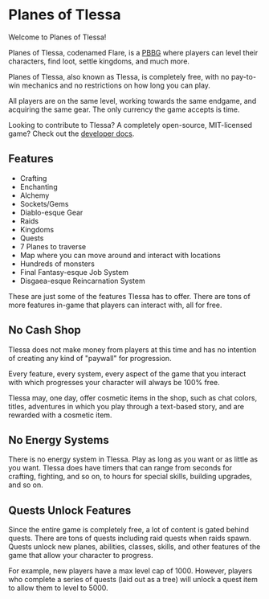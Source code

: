 # Planes of Tlessa

Welcome to Planes of Tlessa!

Planes of Tlessa, codenamed Flare, is a [PBBG](https://en.wikipedia.org/wiki/Browser_game#Persistence) where players can level their characters, find loot, settle kingdoms, and much more.

Planes of Tlessa, also known as Tlessa, is completely free, with no pay-to-win mechanics and no restrictions on how long you can play.

All players are on the same level, working towards the same endgame, and acquiring the same gear. The only currency the game accepts is time.

Looking to contribute to Tlessa? A completely open-source, MIT-licensed game? Check out the [developer docs](https://github.com/AdamKyle/flare/wiki/Planes-of-Tlessa-Development-Documentation).

## Features

- Crafting
- Enchanting
- Alchemy
- Sockets/Gems
- Diablo-esque Gear
- Raids
- Kingdoms
- Quests
- 7 Planes to traverse
- Map where you can move around and interact with locations
- Hundreds of monsters
- Final Fantasy-esque Job System
- Disgaea-esque Reincarnation System

These are just some of the features Tlessa has to offer. There are tons of more features in-game that players can interact with, all for free.

## No Cash Shop

Tlessa does not make money from players at this time and has no intention of creating any kind of "paywall" for progression.

Every feature, every system, every aspect of the game that you interact with which progresses your character will always be 100% free.

Tlessa may, one day, offer cosmetic items in the shop, such as chat colors, titles, adventures in which you play through a text-based story, and are rewarded with a cosmetic item.

## No Energy Systems

There is no energy system in Tlessa. Play as long as you want or as little as you want. Tlessa does have timers that can range from seconds for crafting, fighting, and so on, to hours for special skills, building upgrades, and so on.

## Quests Unlock Features

Since the entire game is completely free, a lot of content is gated behind quests. There are tons of quests including raid quests when raids spawn. Quests unlock new planes, abilities, classes, skills, and other features of the game that allow your character to progress.

For example, new players have a max level cap of 1000. However, players who complete a series of quests (laid out as a tree) will unlock a quest item to allow them to level to 5000.
